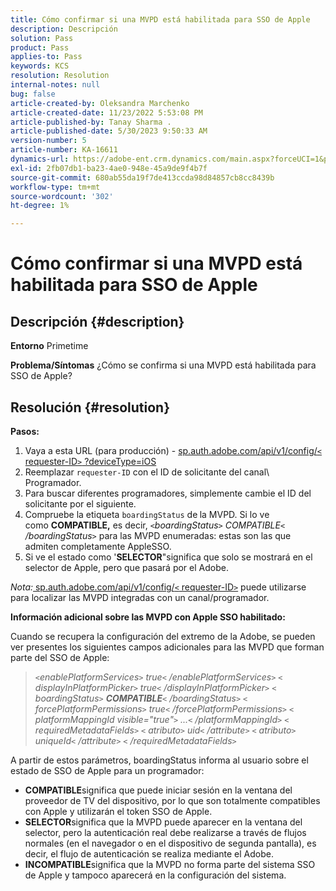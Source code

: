 ```yaml
---
title: Cómo confirmar si una MVPD está habilitada para SSO de Apple
description: Descripción
solution: Pass
product: Pass
applies-to: Pass
keywords: KCS
resolution: Resolution
internal-notes: null
bug: false
article-created-by: Oleksandra Marchenko
article-created-date: 11/23/2022 5:53:08 PM
article-published-by: Tanay Sharma .
article-published-date: 5/30/2023 9:50:33 AM
version-number: 5
article-number: KA-16611
dynamics-url: https://adobe-ent.crm.dynamics.com/main.aspx?forceUCI=1&pagetype=entityrecord&etn=knowledgearticle&id=6021c6ae-576b-ed11-9561-6045bd006b25
exl-id: 2fb07db1-ba23-4ae0-948e-45a9de9f4b7f
source-git-commit: 680ab55da19f7de413ccda98d84857cb8cc8439b
workflow-type: tm+mt
source-wordcount: '302'
ht-degree: 1%

---
```


# Cómo confirmar si una MVPD está habilitada para SSO de Apple

## Descripción {#description}

<b>Entorno</b>
Primetime


<b>Problema/Síntomas</b>
¿Cómo se confirma si una MVPD está habilitada para SSO de Apple?


## Resolución {#resolution}

<b>Pasos:</b>
1. Vaya a esta URL (para producción) - [sp.auth.adobe.com/api/v1/config/`<` requester-ID`>` ?deviceType=iOS](http://sp.auth.adobe.com/api/v1/config/ABC?deviceType=iOS)
2. Reemplazar `requester-ID` con el ID de solicitante del canal\ Programador.
3. Para buscar diferentes programadores, simplemente cambie el ID del solicitante por el siguiente.
4. Compruebe la etiqueta `boardingStatus` de<b> </b>la MVPD. Si lo ve como <b>COMPATIBLE,</b> es decir, *`<`boardingStatus`>` COMPATIBLE`<` /boardingStatus`>`* para las MVPD enumeradas: estas son las que admiten completamente AppleSSO.
5. Si ve el estado como &#39;<b>SELECTOR</b>&quot;significa que solo se mostrará en el selector de Apple, pero que pasará por el Adobe.


*Nota:*[ sp.auth.adobe.com/api/v1/config/`<` requester-ID`>`](http://sp.auth.adobe.com/api/v1/config/ABC?deviceType=iOS) puede utilizarse para localizar las MVPD integradas con un canal/programador.

<b>Información adicional sobre las MVPD con Apple SSO habilitado:</b>

Cuando se recupera la configuración del extremo de la Adobe, se pueden ver presentes los siguientes campos adicionales para las MVPD que forman parte del SSO de Apple:


> *`<`enablePlatformServices`>` true`<` /enablePlatformServices`>`
> `<` displayInPlatformPicker`>` true`<` /displayInPlatformPicker`>`
> `<` boardingStatus`>` <b>COMPATIBLE</b>`<` /boardingStatus`>`
> `<` forcePlatformPermissions`>` true`<` /forcePlatformPermissions`>`
> `<` platformMappingId visible=&quot;true&quot;`>` ...`<` /platformMappingId`>`
> `<` requiredMetadataFields`>`
> `<` atributo`>` uid`<` /attribute`>`
> `<` atributo`>` uniqueId`<` /attribute`>`
> `<` /requiredMetadataFields`>`*


&#x200B;A partir de estos parámetros, boardingStatus&#x200B; informa al usuario sobre el estado de SSO de Apple para un programador:

- <b>COMPATIBLE</b>significa que puede iniciar sesión en la ventana del proveedor de TV del dispositivo, por lo que son totalmente compatibles con Apple y utilizarán el token SSO de Apple.
- <b>SELECTOR</b>significa que la MVPD puede aparecer en la ventana del selector, pero la autenticación real debe realizarse a través de flujos normales (en el navegador o en el dispositivo de segunda pantalla), es decir, el flujo de autenticación se realiza mediante el Adobe.
- <b>INCOMPATIBLE</b>significa que la MVPD no forma parte del sistema SSO de Apple y tampoco aparecerá en la configuración del sistema.
